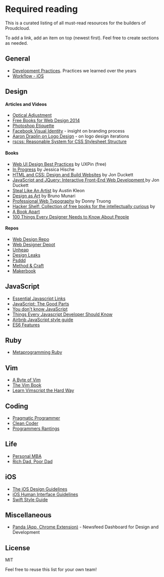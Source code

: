 # Required reading

This is a curated listing of all must-read resources for the builders of Proudcloud.

To add a link, add an item on top (newest first). Feel free to create sections as needed.

## General

- [Development Practices](https://github.com/proudcloud/awesome/blob/master/PRACTICES.md). Practices we learned over the years
- [Workflow - iOS](https://github.com/proudcloud/awesome/blob/master/WORKFLOW-iOS.md)

## Design

#### Articles and Videos

- [Optical Adjustment](https://medium.com/@lukejonesme/optical-adjustment-b55492a1165c)
- [Free Books for Web Design 2014](http://speckyboy.com/2015/01/12/free-web-design-ebooks-2014/)
- [Photoshop Etiquette](http://www.photoshopetiquette.com/)
- [Facebook Visual Identity](http://officeofbenbarry.com/see/facebook-visual-identity) - insight on branding process
- [Aaron Draplin on Logo Design](https://vimeo.com/113751583) - on logo design iterations
- [rscss: Reasonable System for CSS Stylesheet Structure](https://github.com/rstacruz/rscss)

#### Books

- [Web UI Design Best Practices](http://www.uxpin.com/web-ui-design-best-practices.html) by UXPin (free)
- [In Progress](http://www.amazon.com/Progress-Lettering-Artists-Sketchbook-Process-ebook/dp/B00WYJCIB4/ref=sr_1_1?s=books&ie=UTF8&qid=1431501090&sr=1-1&keywords=in+progress+jessica+hische) by Jessica Hische
- [HTML and CSS: Design and Build Websites](http://www.htmlandcssbook.com/) by Jon Duckett
- [JavaScript and JQuery: Interactive Front-End Web Development ](http://javascriptbook.com/) by Jon Duckett
- [Steal Like An Artist](http://austinkleon.com/steal/) by Austin Kleon
- [Design as Art](http://www.amazon.com/Design-as-Art-Bruno-Munari/dp/0141035811) by Bruno Munari
- [Professional Web Typography](https://prowebtype.com) by Donny Truong
- [Hacker Shelf: Collection of free books for the intellectually curious](http://hackershelf.com/browse/?popular=1) by
- [A Book Apart](http://abookapart.com/)
- [100 Things Every Designer Needs to Know About People](http://www.amazon.com/Things-Designer-People-Voices-Matter/dp/0321767535)

#### Repos
- [Web Design Repo](http://www.webdesignrepo.com/)
- [Web Designer Depot](http://www.webdesignerdepot.com/)
- [Unheap](http://www.unheap.com/)
- [Design Leaks](http://designleaks.net/)
- [Psddd](http://psddd.co/)
- [Method & Craft](http://methodandcraft.com/)
- [Makerbook](http://makerbook.net/)

## JavaScript

- [Essential Javascript Links](https://github.com/ericelliott/essential-javascript-links)
- [JavaScript: The Good Parts](http://shop.oreilly.com/product/9780596517748.do)
- [You don't know JavaScript](https://github.com/getify/You-Dont-Know-JS)
- [Things Every Javascript Developer Should Know](http://www.devbattles.com/en/sand/post-1427-Things+Every+Javascript+Developer+Should+Know)
- [Airbnb JavaScript style guide](https://github.com/airbnb/javascript)
- [ES6 Features](git.io/es6features)

## Ruby

- [Metaprogramming Ruby](https://pragprog.com/book/ppmetr/metaprogramming-ruby)

## Vim

- [A Byte of Vim](http://www.swaroopch.com/notes/vim/)
- [The Vim Book](http://www.oualline.com/vim-book.html)
- [Learn Vimscript the Hard Way](http://learnvimscriptthehardway.stevelosh.com/)

## Coding
- [Pragmatic Programmer](http://www.amazon.com/Pragmatic-Programmer-Journeyman-Master/dp/020161622X)
- [Clean Coder](http://www.amazon.com/The-Clean-Coder-Professional-Programmers/dp/0137081073)
- [Programmers Rantings](http://www.amazon.com/Programmers-Rantings-Programming-Language-Religions-Philosophies-ebook/dp/B00AGXSIXW)

## Life
- [Personal MBA](http://www.amazon.com/Personal-MBA-Master-Art-Business/dp/1591845572/)
- [Rich Dad, Poor Dad](http://www.amazon.com/Rich-Dad-Poor-Teach-Middle/dp/1612680011/)

## iOS

- [The iOS Design Guidelines](http://iosdesign.ivomynttinen.com/)
- [iOS Human Interface Guidelines](https://developer.apple.com/library/ios/documentation/UserExperience/Conceptual/MobileHIG/)
- [Swift Style Guide](https://github.com/raywenderlich/swift-style-guide)

## Miscellaneous

- [Panda (App, Chrome Extension)](https://usepanda.com/) - Newsfeed Dashboard for Design and Development

## License

MIT

Feel free to reuse this list for your own team!
